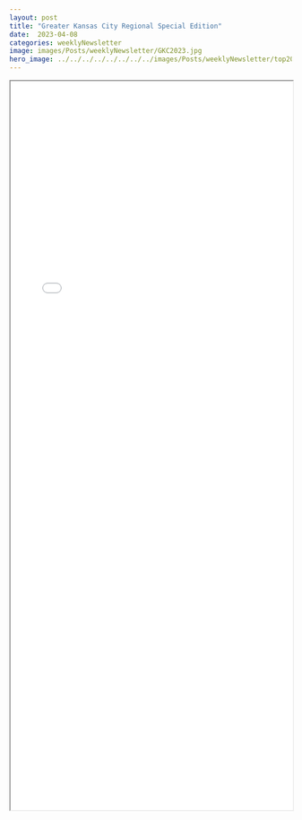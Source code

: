 ```yaml
---
layout: post
title: "Greater Kansas City Regional Special Edition"
date:  2023-04-08
categories: weeklyNewsletter
image: images/Posts/weeklyNewsletter/GKC2023.jpg
hero_image: ../../../../../../../../images/Posts/weeklyNewsletter/top2023.png
---
```


<iframe src="{{ site.baseurl }}/BroncoBulletin/The Broncobots Bulletin Greater Kansas City Regional - Special Edition.pdf" width="100%" height="1300em">
    </iframe>
